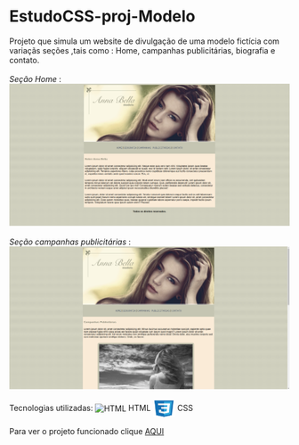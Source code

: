 # EstudoCSS-proj-Modelo
Projeto que simula um website de divulgação de uma modelo fictícia com variaçãs seções ,tais como : Home, campanhas publicitárias, biografia e contato.
<br><br>
*Seção Home* :
<br>
![](./imagens/modelo1.png)
<br><br>
*Seção campanhas publicitárias* :
<br>
![](./imagens/modelo2.png)
<br><br>
Tecnologias utilizadas: 
<img align="center" alt="HTML" height="30" width="40" src="https://cdn.jsdelivr.net/gh/devicons/devicon/icons/html5/html5-original.svg"> HTML
<img align="center" alt="CSS" height="30" width="40" src="https://raw.githubusercontent.com/devicons/devicon/master/icons/css3/css3-original.svg"> CSS
<br><br>
Para ver o projeto funcionado clique [AQUI](https://wilgnerfrasao.github.io/EstudoCSS-proj-Modelo/)

